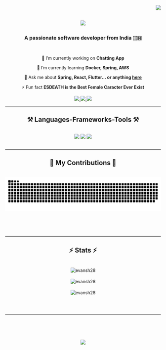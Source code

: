 <img align="right" src="https://visitor-badge.laobi.icu/badge?page_id=Kashyap-10.Kashyap-10" />

<h1 align="center">
    <img src="https://readme-typing-svg.herokuapp.com/?font=Righteous&size=35&center=true&vCenter=true&width=500&height=70&duration=4000&lines=Hi+There!+👋;+I'm+Divyam+Kashyap!;" />
</h1>

<h3 align="center">A passionate software developer from India 🇮🇳</h3>

<br/>

<div align="center">
 
 🔭 I’m currently working on **Chatting App**
 
 🌱 I’m currently learning **Docker, Spring, AWS**

💬 Ask me about **Spring, React, Flutter... or anything [here](https://github.com/Kashyap-10/Kashyap_10/issues)**

⚡ Fun fact **ESDEATH is the Best Female Caracter Ever Exist**

 </div>
 
<div align="center"> 
  <a href="mailto:divyamkashyap2003gmail.com">
    <img src="https://img.shields.io/badge/Gmail-333333?style=for-the-badge&logo=gmail&logoColor=red" />
  </a>
  <a href="https://www.linkedin.com/in/divyam-kashyap/" target="_blank">
    <img src="https://img.shields.io/badge/LinkedIn-0077B5?style=for-the-badge&logo=linkedin&logoColor=white" target="_blank" />
  </a>
  <a href="#" target="_blank">
     <img src="https://img.shields.io/badge/Portfolio-FF5722?style=for-the-badge&logo=todoist&logoColor=white" target="_blank" /> <!-- sqlite, safari, google-chrome are other good icon options -->
  </a>
</div>

 <hr/>
 
<h2 align="center">⚒️ Languages-Frameworks-Tools ⚒️</h2>
<br/>
<div align="center">
    <img src="https://skillicons.dev/icons?i=react,bootstrap,flutter,html,css,vscode,github,figma,tailwind,git,spring boot" />
    <img src="https://skillicons.dev/icons?i=java,python,javascript,docker,next,firebase,django,mongodb,java,nextjs,mysql,ae" />
    <img src="https://skillicons.dev/icons?i=ps,ai,dart,androidstudio,linux,arch,c,cpp,tailwind,ubuntu,kali" /><br>
</div>

<br/>
<hr/>

<div align="center">
  <h2>🐍 My Contributions 🐍</h2>
  <br>
  <img alt="snake eating my contributions" src="https://raw.githubusercontent.com/evansh28/evansh28/output/github-contribution-grid-snake.svg" />
  
  <br/><br/><br/>
</div>

<hr/>

<h2 align="center">⚡ Stats ⚡</h2>
<br>
<div align=center>
  <img align="center" src="https://github-readme-streak-stats.herokuapp.com/?user=evansh28&theme=react&border_radius=10" alt="evansh28" />
    <br/><br/>
  <img align="center" src="https://github-readme-stats.vercel.app/api?username=evansh28&show_icons=true&locale=en&theme=react&border_radius=10&rank_icon=github" alt="evansh28" />
  <br/><br/>
  <img align="center" src="https://github-readme-stats.vercel.app/api/top-langs?username=evansh28&show_icons=true&locale=en&layout=compact&theme=react&border_radius=10" alt="evansh28" />
</div>

<br/><br/>

<hr/>

<br/>



<h1 align="center">
    <img src="https://readme-typing-svg.herokuapp.com/?font=Righteous&size=35&center=true&vCenter=true&width=550&height=70&duration=4000&lines=Thanks+for+visiting+✌🏻;+Shoot+me+message+on+Linkedin!;" />
</h1>

<br/>
